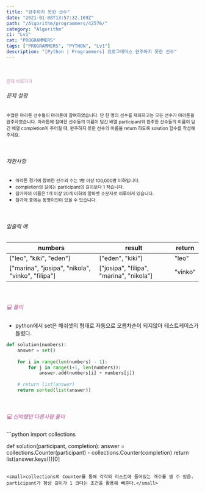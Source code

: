 ```yaml
---
title: "완주하지 못한 선수"
date: "2021-01-08T13:57:32.169Z"
path: "/Algorithm/programmers/42576/"
category: "Algorithm"
ci: "Lv1"
cat: "PROGRAMMERS"
tags: ["PROGRAMMERS", "PYTHON", "Lv1"]
description: "[Python | Programmers] 프로그래머스 완주하지 못한 선수"
---
```


<br />

<a href="https://programmers.co.kr/learn/courses/30/lessons/68644?language=python3" style="color:#C587AE;text-decoration:none;"><small>문제 바로가기</small></a>



###### 문제 설명

<small>수많은 마라톤 선수들이 마라톤에 참여하였습니다. 단 한 명의 선수를 제외하고는 모든 선수가 마라톤을 완주하였습니다. 마라톤에 참여한 선수들의 이름이 담긴 배열 participant와 완주한 선수들의 이름이 담긴 배열 completion이 주어질 때, 완주하지 못한 선수의 이름을 return 하도록 solution 함수를 작성해주세요.</small>

<br />

###### 제한사항

- <small>마라톤 경기에 참여한 선수의 수는 1명 이상 100,000명 이하입니다.</small>
- <small>completion의 길이는 participant의 길이보다 1 작습니다.</small>
- <small>참가자의 이름은 1개 이상 20개 이하의 알파벳 소문자로 이루어져 있습니다.</small>
- <small>참가자 중에는 동명이인이 있을 수 있습니다.</small>

<br />

###### 입출력 예

| numbers                                           | result                                   | return  |
| ------------------------------------------------- | ---------------------------------------- | ------- |
| ["leo", "kiki", "eden"]                           | ["eden", "kiki"]                         | "leo"   |
| ["marina", "josipa", "nikola", "vinko", "filipa"] | ["josipa", "filipa", "marina", "nikola"] | "vinko" |

<br />

##### <h5 style="color:#C587AE;">💻 풀이</h5>

* python에서 set은 해쉬셋의 형태로 자동으로 오름차순이 되지않아 테스트케이스가 틀렸다.

```python
def solution(numbers):
    answer = set()
    
    for i in range(len(numbers) - 1):
        for j in range(i+1, len(numbers)):
            answer.add(numbers[i] + numbers[j])
            
    # return list(answer)
    return sorted(list(answer))
```

<br />

<h5 style="color:#C587AE;">💻 신박했던 다른사람 풀이</h5>
```python
import collections

def solution(participant, completion):
    answer = collections.Counter(participant) - collections.Counter(completion)
    return list(answer.keys())[0]
```

<small>collections의 Counter를 통해 각각의 리스트에 들어있는 개수를 셀 수 있음. participant가 항상 길이가 1 크다는 조건을 활용해 빼준다.</small>

